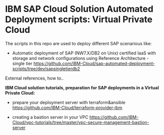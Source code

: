 # IBM SAP Cloud Solution Automated Deployment scripts: Virtual Private Cloud

The scripts in this repo are used to deploy different SAP scenarious like:

- Automatic deployment of SAP (NW7.X/DB2 on Unix) certified IaaS with storage and network configurations using Reference Architecture - single tier
https://github.com/IBM-Cloud/sap-automated-deployment-scripts/tree/dev/sapsingletierdb2


External references, how to..

**IBM Cloud solution tutorials, preparation for SAP deployments in a Virtual Private Cloud:**

- prepare your deployment server with terraform&ansible
https://github.com/IBM-Cloud/terraform-provider-ibm

- creating a bastion server in your VPC
https://github.com/IBM-Cloud/vpc-tutorials/tree/master/vpc-secure-management-bastion-server
